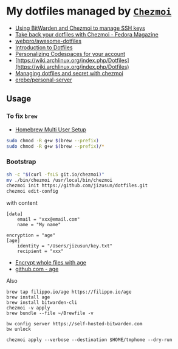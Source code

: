 # My dotfiles managed by [`Chezmoi`](https://www.chezmoi.io/)

- [Using BitWarden and Chezmoi to manage SSH keys](https://www.notion.so/Using-BitWarden-and-Chezmoi-to-manage-SSH-keys-8b6060383dd14471936639811a29ab26)
- [Take back your dotfiles with Chezmoi - Fedora Magazine](https://fedoramagazine.org/take-back-your-dotfiles-with-chezmoi/)
- [webpro/awesome-dotfiles](https://github.com/webpro/awesome-dotfiles)
- [ Introduction to Dotfiles ](https://dev.to/jogendra/intro-to-dotfiles-4bb8)
- [Personalizing Codespaces for your account](https://docs.github.com/en/codespaces/setting-up-your-codespace/personalizing-codespaces-for-your-account)
- [https://wiki.archlinux.org/index.php/Dotfiles](https://wiki.archlinux.org/index.php/Dotfiles)
- [Managing dotfiles and secret with chezmoi](https://blog.arkey.fr/2020/04/01/manage_dotfiles_with_chezmoi/)
- [erebe/personal-server](https://github.com/erebe/personal-server#provider)
## Usage

### To fix `brew`
- [Homebrew Multi User Setup](https://medium.com/@leifhanack/homebrew-multi-user-setup-e10cb5849d590w)

```sh
sudo chmod -R g+w $(brew --prefix)
sudo chmod -R g+w $(brew --prefix)/*
```

### Bootstrap

```sh
sh -c "$(curl -fsLS git.io/chezmoi)"
mv ./bin/chezmoi /usr/local/bin/chezmoi
chezmoi init https://github.com/jizusun/dotfiles.git
chezmoi edit-config
```
with content

```
[data]
    email = "xxx@email.com"
    name = "My name"

encryption = "age"
[age]
    identity = "/Users/jizusun/key.txt"
    recipient = "xxx"
```

- [Encrypt whole files with age](https://www.chezmoi.io/docs/how-to/#encrypt-whole-files-with-age)
- [github.com - age](https://github.com/FiloSottile/age)


Also 
```
brew tap filippo.io/age https://filippo.io/age
brew install age
brew install bitwarden-cli
chezmoi -v apply
brew bundle --file ~/Brewfile -v

bw config server https://self-hosted-bitwarden.com
bw unlock

chezmoi apply --verbose --destination $HOME/tmphome --dry-run
```

